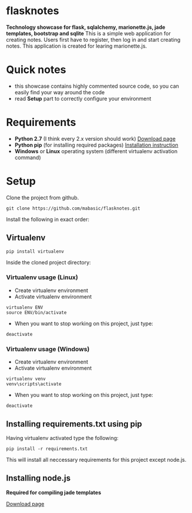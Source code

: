# flasknotes

**Technology showcase for flask, sqlalchemy, marionette.js, jade templates, bootstrap and sqlite**
This is a simple web application for creating notes. Users first have to register, then log in and start creating notes. This application is created for learing marionette.js.

# Quick notes

- this showcase contains highly commented source code, so you can easily find your way around the code
- read **Setup** part to correctly configure your environment


# Requirements

- **Python 2.7** (I think every 2.x version should work) [Download page](http://www.python.org/download/)
- **Python pip** (for installing required packages) [Installation instruction](http://flask.pocoo.org/docs/installation/#windows-easy-install)
- **Windows** or **Linux** operating system (different virtualenv activation command)

# Setup

Clone the project from github.
```
git clone https://github.com/mabasic/flasknotes.git
```

Install the following in exact order:

## Virtualenv

```
pip install virtualenv
```

Inside the cloned project directory:

### Virtualenv usage (Linux)

- Create virtualenv environment
- Activate virtualenv environment

```
virtualenv ENV
source ENV/bin/activate
```

- When you want to stop working on this project, just type:

```
deactivate
```

### Virtualenv usage (Windows)

- Create virtualenv environment
- Activate virtualenv environment

```
virtualenv venv
venv\scripts\activate
```

- When you want to stop working on this project, just type:

```
deactivate
```

## Installing requirements.txt using pip

Having virtualenv activated type the following:

```
pip install -r requirements.txt
```

This will install all neccessary requirements for this project except node.js.

## Installing node.js 

**Required for compiling jade templates**

[Download page](http://nodejs.org/download/)

